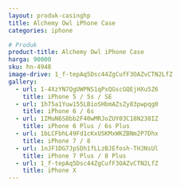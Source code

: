 ```yaml
---
layout: produk-casinghp
title: Alchemy Owl iPhone Case
categories: iphone

# Produk
product-title: Alchemy Owl iPhone Case
harga: 90000
sku: hn-4948
image-drive: 1_f-tepAq5Dsc44ZgCufF3OAZvCTN2LfZ
gallery:
  - url: 1-4XzYN7QgUWPNS1qPxQGscGQEjHXu5Z6
    title: iPhone 5 / 5s / SE
  - url: 1h75a1Yuw155LBioSHbmAZsZy83pwpqg0
    title: iPhone 6 / 6s
  - url: 1IMuN6S8bb2F40wMRJoZUY03C18N238IZ
    title: iPhone 6 Plus / 6s Plus
  - url: 1bLCFbhL49Fd1cKxUSKMxWKZBNm2P7Dhx
    title: iPhone 7 / 8
  - url: 1nJF1DG7JpSDh1fLLzBJEfosh-THJNsUl
    title: iPhone 7 Plus / 8 Plus
  - url: 1_f-tepAq5Dsc44ZgCufF3OAZvCTN2LfZ
    title: iPhone X
---
```

